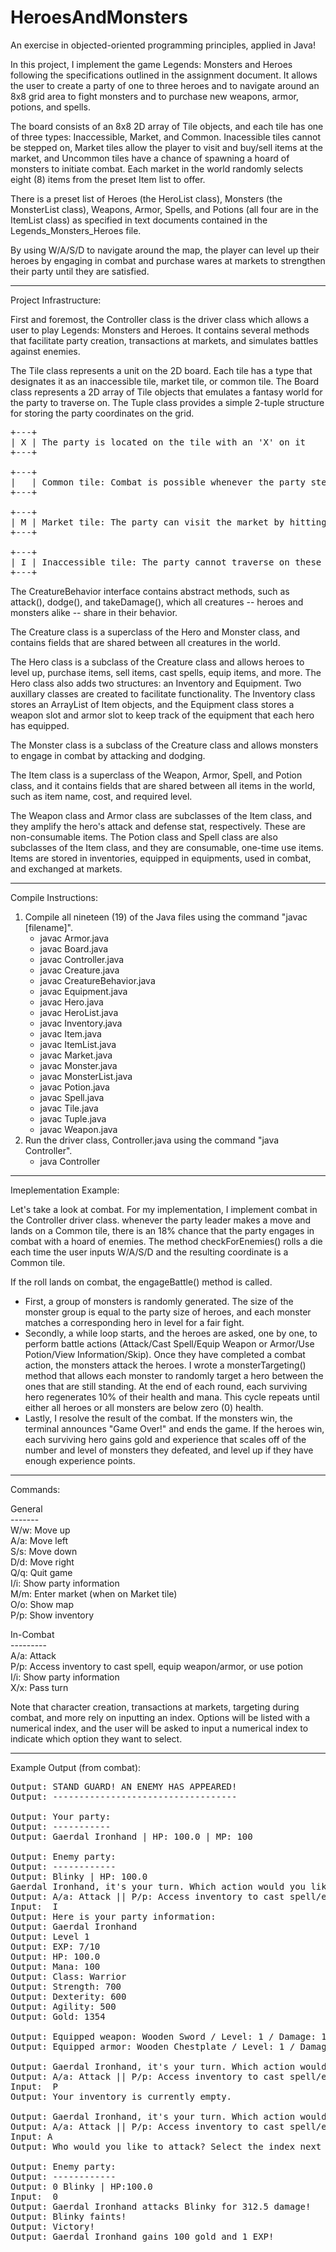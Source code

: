 # HeroesAndMonsters

An exercise in objected-oriented programming principles, applied in Java!

In this project, I implement the game Legends: Monsters and Heroes following the specifications outlined in the assignment document. It allows the user to create a party
of one to three heroes and to navigate around an 8x8 grid area to fight monsters and to purchase new weapons, armor, potions, and spells.

The board consists of an 8x8 2D array of Tile objects, and each tile has one of three types: Inaccessible, Market, and Common. Inacessible tiles cannot be stepped on, Market
tiles allow the player to visit and buy/sell items at the market, and Uncommon tiles have a chance of spawning a hoard of monsters to initiate combat. Each market in the world
randomly selects eight (8) items from the preset Item list to offer.

There is a preset list of Heroes (the HeroList class), Monsters (the MonsterList class), Weapons, Armor, Spells, and Potions (all four are in the ItemList class) as specified
in text documents contained in the Legends_Monsters_Heroes file.

By using W/A/S/D to navigate around the map, the player can level up their heroes by engaging in combat and purchase wares at markets to strengthen their party until they are satisfied.

------------------------------------------------------

Project Infrastructure:

First and foremost, the Controller class is the driver class which allows a user to play Legends: Monsters and Heroes. It contains several methods that facilitate party creation,
transactions at markets, and simulates battles against enemies.

The Tile class represents a unit on the 2D board. Each tile has a type that designates it as an inaccessible tile, market tile, or common tile. The Board class represents a 2D array
of Tile objects that emulates a fantasy world for the party to traverse on. The Tuple class provides a simple 2-tuple structure for storing the party coordinates on the grid.

<pre>
+---+
| X | The party is located on the tile with an 'X' on it
+---+

+---+
|   | Common tile: Combat is possible whenever the party steps onto a common tile
+---+

+---+
| M | Market tile: The party can visit the market by hitting (M/m) when they land on a Market tile
+---+

+---+
| I | Inaccessible tile: The party cannot traverse on these tiles
+---+
</pre>

The CreatureBehavior interface contains abstract methods, such as attack(), dodge(), and takeDamage(), which all creatures -- heroes and monsters alike -- share in their behavior.

The Creature class is a superclass of the Hero and Monster class, and contains fields that are shared between all creatures in the world.

The Hero class is a subclass of the Creature class and allows heroes to level up, purchase items, sell items, cast spells, equip items, and more. The Hero class also adds two structures: an
Inventory and Equipment. Two auxillary classes are created to facilitate functionality. The Inventory class stores an ArrayList of Item objects, and the Equipment class stores a
weapon slot and armor slot to keep track of the equipment that each hero has equipped.

The Monster class is a subclass of the Creature class and allows monsters to engage in combat by attacking and dodging.

The Item class is a superclass of the Weapon, Armor, Spell, and Potion class, and it contains fields that are shared between all items in the world, such as item name, cost, and
required level.

The Weapon class and Armor class are subclasses of the Item class, and they amplify the hero's attack and defense stat, respectively. These are non-consumable items. The Potion
class and Spell class are also subclasses of the Item class, and they are consumable, one-time use items. Items are stored in inventories, equipped in equipments, used in combat,
and exchanged at markets.

------------------------------------------------------

Compile Instructions:

1. Compile all nineteen (19) of the Java files using the command "javac [filename]".
	- javac Armor.java
	- javac Board.java
	- javac Controller.java
	- javac Creature.java
	- javac CreatureBehavior.java
	- javac Equipment.java
	- javac Hero.java
	- javac HeroList.java
	- javac Inventory.java
	- javac Item.java
	- javac ItemList.java
	- javac Market.java
	- javac Monster.java
	- javac MonsterList.java
	- javac Potion.java
	- javac Spell.java
	- javac Tile.java
	- javac Tuple.java
	- javac Weapon.java
2. Run the driver class, Controller.java using the command "java Controller".
	- java Controller

------------------------------------------------------

Imeplementation Example:

Let's take a look at combat. For my implementation, I implement combat in the Controller driver class. whenever the party leader makes a move and lands on a Common tile, there is an
18% chance that the party engages in combat with a hoard of enemies. The method checkForEnemies() rolls a die each time the user inputs W/A/S/D and the resulting coordinate is a Common
tile.

If the roll lands on combat, the engageBattle() method is called. 
- First, a group of monsters is randomly generated. The size of the monster group is equal to the party size of heroes, and each monster matches a corresponding hero in level for a fair fight.
- Secondly, a while loop starts, and the heroes are asked, one by one, to perform battle actions (Attack/Cast Spell/Equip Weapon or Armor/Use Potion/View Information/Skip). Once they have
completed a combat action, the monsters attack the heroes. I wrote a monsterTargeting() method that allows each monster to randomly target a hero between the ones that are still standing.
At the end of each round, each surviving hero regenerates 10% of their health and mana. This cycle repeats until either all heroes or all monsters are below zero (0) health.
- Lastly, I resolve the result of the combat. If the monsters win, the terminal announces "Game Over!" and ends the game. If the heroes win, each surviving hero gains gold and experience
that scales off of the number and level of monsters they defeated, and level up if they have enough experience points.

------------------------------------------------------

Commands:

General\
-------\
W/w: Move up\
A/a: Move left\
S/s: Move down\
D/d: Move right\
Q/q: Quit game\
I/i: Show party information\
M/m: Enter market (when on Market tile)\
O/o: Show map\
P/p: Show inventory

In-Combat\
---------\
A/a: Attack\
P/p: Access inventory to cast spell, equip weapon/armor, or use potion\
I/i: Show party information\
X/x: Pass turn

Note that character creation, transactions at markets, targeting during combat, and more rely on inputting an index. Options will be listed with a numerical index, and the user will be
asked to input a numerical index to indicate which option they want to select.


------------------------------------------------------

Example Output (from combat):

<pre>
Output: STAND GUARD! AN ENEMY HAS APPEARED!
Output: -----------------------------------

Output: Your party:
Output: -----------
Output: Gaerdal Ironhand | HP: 100.0 | MP: 100

Output: Enemy party:
Output: ------------
Output: Blinky | HP: 100.0
Gaerdal Ironhand, it's your turn. Which action would you like to take?
Output: A/a: Attack || P/p: Access inventory to cast spell/equip item/use potion || I/i: View party information || X/x: pass turn
Input:  I
Output: Here is your party information: 
Output: Gaerdal Ironhand
Output: Level 1
Output: EXP: 7/10
Output: HP: 100.0
Output: Mana: 100
Output: Class: Warrior
Output: Strength: 700
Output: Dexterity: 600
Output: Agility: 500
Output: Gold: 1354

Output: Equipped weapon: Wooden Sword / Level: 1 / Damage: 100
Output: Equipped armor: Wooden Chestplate / Level: 1 / Damage reduction: 100

Output: Gaerdal Ironhand, it's your turn. Which action would you like to take?
Output: A/a: Attack || P/p: Access inventory to cast spell/equip item/use potion || I/i: View party information || X/x: pass turn
Input:  P
Output: Your inventory is currently empty.

Output: Gaerdal Ironhand, it's your turn. Which action would you like to take?
Output: A/a: Attack || P/p: Access inventory to cast spell/equip item/use potion || I/i: View party information || X/x: pass turn
Input: A
Output: Who would you like to attack? Select the index next to the name of the enemy you would like to attack.

Output: Enemy party:
Output: ------------
Output: 0 Blinky | HP:100.0
Input:  0
Output: Gaerdal Ironhand attacks Blinky for 312.5 damage!
Output: Blinky faints!
Output: Victory!
Output: Gaerdal Ironhand gains 100 gold and 1 EXP!
</pre>
